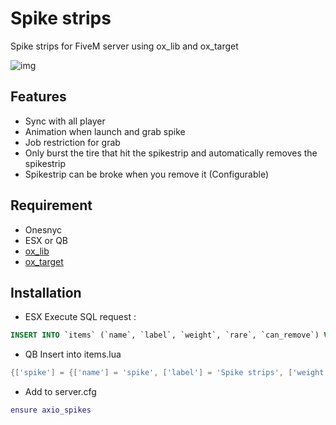 # Spike strips
Spike strips for FiveM server using ox_lib and ox_target

![img](https://i.imgur.com/DDJ4mDg.jpg)

## Features
- Sync with all player
- Animation when launch and grab spike
- Job restriction for grab
- Only burst the tire that hit the spikestrip and automatically removes the spikestrip
- Spikestrip can be broke when you remove it (Configurable)


## Requirement
- Onesnyc
- ESX or QB
- [ox_lib](https://github.com/overextended/ox_lib)
- [ox_target](https://github.com/overextended/ox_target)

## Installation
- ESX
Execute SQL request :
```SQL
INSERT INTO `items` (`name`, `label`, `weight`, `rare`, `can_remove`) VALUES ('spike', 'Herse', 1, 0, 1);
```

- QB
Insert into items.lua
```lua
{['spike'] = {['name'] = 'spike', ['label'] = 'Spike strips', ['weight'] = 7000, ['type'] = 'item', ['image'] = 'spike.png', ['unique'] = false, ['useable'] = true, ['shouldClose'] = true, ['combinable'] = nil, ['description'] = 'A spike Strips'}
```

- Add to server.cfg
```lua
ensure axio_spikes
```